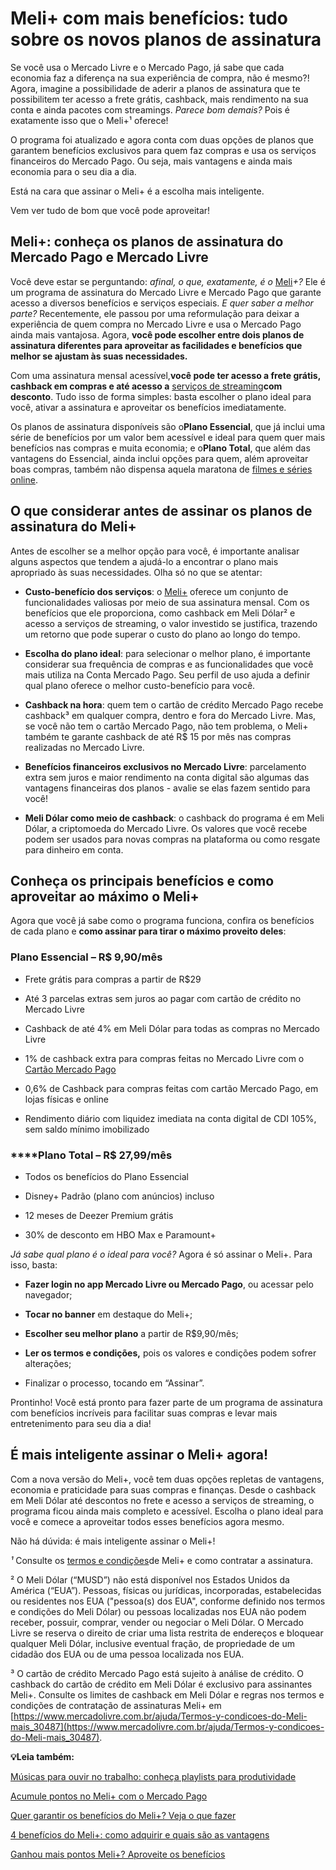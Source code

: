# Meli+ com mais benefícios: tudo sobre os novos planos de assinatura

Se você usa o Mercado Livre e o Mercado Pago, já sabe que cada economia faz a diferença na sua experiência de compra, não é mesmo?! Agora, imagine a possibilidade de aderir a planos de assinatura que te possibilitem ter acesso a frete grátis, cashback, mais rendimento na sua conta e ainda pacotes com streamings. *Parece bom demais?* Pois é exatamente isso que o Meli+¹ oferece!

O programa foi atualizado e agora conta com duas opções de planos que garantem benefícios exclusivos para quem faz compras e usa os serviços financeiros do Mercado Pago. Ou seja, mais vantagens e ainda mais economia para o seu dia a dia.

Está na cara que assinar o Meli+ é a escolha mais inteligente.

Vem ver tudo de bom que você pode aproveitar!

## **Meli+: conheça os planos de assinatura do Mercado Pago e Mercado Livre**

Você deve estar se perguntando: *afinal, o que, exatamente, é o* [Meli](https://meubolso.mercadopago.com.br/conheca-o-novo-meli-mais-mercado-pago-mercado-livre)*+?* Ele é um programa de assinatura do Mercado Livre e Mercado Pago que garante acesso a diversos benefícios e serviços especiais. *E quer saber a melhor parte?* Recentemente, ele passou por uma reformulação para deixar a experiência de quem compra no Mercado Livre e usa o Mercado Pago ainda mais vantajosa. Agora, **você pode escolher entre dois planos de assinatura diferentes para aproveitar as facilidades e benefícios que melhor se ajustam às suas necessidades.**

Com uma assinatura mensal acessível,**você pode ter acesso a frete grátis, cashback em compras e até acesso a** [serviços de streaming](https://meubolso.mercadopago.com.br/servicos-de-streaming-mercado-pontos)**com desconto**. Tudo isso de forma simples: basta escolher o plano ideal para você, ativar a assinatura e aproveitar os benefícios imediatamente.

Os planos de assinatura disponíveis são o**Plano Essencial**, que já inclui uma série de benefícios por um valor bem acessível e ideal para quem quer mais benefícios nas compras e muita economia; e o**Plano Total**, que além das vantagens do Essencial, ainda inclui opções para quem, além aproveitar boas compras, também não dispensa aquela maratona de [filmes e séries online](https://meubolso.mercadopago.com.br/filmes-e-series-online-em-servicos-de-streaming).

## **O que considerar antes de assinar os planos de assinatura do Meli+**

Antes de escolher se a melhor opção para você, é importante analisar alguns aspectos que tendem a ajudá-lo a encontrar o plano mais apropriado às suas necessidades. Olha só no que se atentar:

- **Custo-benefício dos serviços**: o [Meli+](https://meubolso.mercadopago.com.br/meli-ferias-de-julho) oferece um conjunto de funcionalidades valiosas por meio de sua assinatura mensal. Com os benefícios que ele proporciona, como cashback em Meli Dólar² e acesso a serviços de streaming, o valor investido se justifica, trazendo um retorno que pode superar o custo do plano ao longo do tempo.

- **Escolha do plano ideal**: para selecionar o melhor plano, é importante considerar sua frequência de compras e as funcionalidades que você mais utiliza na Conta Mercado Pago. Seu perfil de uso ajuda a definir qual plano oferece o melhor custo-benefício para você. 

- **Cashback na hora**: quem tem o cartão de crédito Mercado Pago recebe cashback³ em qualquer compra, dentro e fora do Mercado Livre. Mas, se você não tem o cartão Mercado Pago, não tem problema, o Meli+ também te garante cashback de até R$ 15 por mês nas compras realizadas no Mercado Livre. 

- **Benefícios financeiros exclusivos no Mercado Livre**: parcelamento extra sem juros e maior rendimento na conta digital são algumas das vantagens financeiras dos planos - avalie se elas fazem sentido para você!

- **Meli Dólar como meio de cashback**: o cashback do programa é em Meli Dólar, a criptomoeda do Mercado Livre. Os valores que você recebe podem ser usados para novas compras na plataforma ou como resgate para dinheiro em conta.

## **Conheça os principais benefícios e como aproveitar ao máximo o Meli+**

Agora que você já sabe como o programa funciona, confira os benefícios de cada plano e **como assinar para tirar o máximo proveito deles**:

### **Plano Essencial – R$ 9,90/mês**

- Frete grátis para compras a partir de R$29

- Até 3 parcelas extras sem juros ao pagar com cartão de crédito no Mercado Livre

- Cashback de até 4% em Meli Dólar para todas as compras no Mercado Livre

- 1% de cashback extra para compras feitas no Mercado Livre com o [Cartão Mercado Pago](https://meubolso.mercadopago.com.br/conheca-os-benef%C3%ADcios-de-comprar-com-o-cartao-mercado-pago)

- 0,6% de Cashback para compras feitas com cartão Mercado Pago, em lojas físicas e online

- Rendimento diário com liquidez imediata na conta digital de CDI 105%, sem saldo mínimo imobilizado

### ****Plano Total – R$ 27,99/mês

- Todos os benefícios do Plano Essencial

- Disney+ Padrão (plano com anúncios) incluso

- 12 meses de Deezer Premium grátis

- 30% de desconto em HBO Max e Paramount+

*Já sabe qual plano é o ideal para você?* Agora é só assinar o Meli+. Para isso, basta:

- **Fazer login no app Mercado Livre ou Mercado Pago**, ou acessar pelo navegador; 

- **Tocar no banner** em destaque do Meli+;

- **Escolher seu melhor plano** a partir de R$9,90/mês;

- **Ler os termos e condições,** pois os valores e condições podem sofrer alterações;

- Finalizar o processo, tocando em “Assinar”.

Prontinho! Você está pronto para fazer parte de um programa de assinatura com benefícios incríveis para facilitar suas compras e levar mais entretenimento para seu dia a dia!

## **É mais inteligente assinar o Meli+ agora!**

Com a nova versão do Meli+, você tem duas opções repletas de vantagens, economia e praticidade para suas compras e finanças. Desde o cashback em Meli Dólar até descontos no frete e acesso a serviços de streaming, o programa ficou ainda mais completo e acessível. Escolha o plano ideal para você e comece a aproveitar todos esses benefícios agora mesmo.

Não há dúvida: é mais inteligente assinar o Meli+!

*¹* Consulte os [termos e condições](https://www.mercadolivre.com.br/ajuda/30487)de Meli+ e como contratar a assinatura.

² O Meli Dólar (“MUSD”) não está disponível nos Estados Unidos da América (“EUA”). Pessoas, físicas ou jurídicas, incorporadas, estabelecidas ou residentes nos EUA ("pessoa(s) dos EUA", conforme definido nos termos e condições do Meli Dólar) ou pessoas localizadas nos EUA não podem receber, possuir, comprar, vender ou negociar o Meli Dólar. O Mercado Livre se reserva o direito de criar uma lista restrita de endereços e bloquear qualquer Meli Dólar, inclusive eventual fração, de propriedade de um cidadão dos EUA ou de uma pessoa localizada nos EUA.

³ O cartão de crédito Mercado Pago está sujeito à análise de crédito. O cashback do cartão de crédito em Meli Dólar é exclusivo para assinantes Meli+. Consulte os limites de cashback em Meli Dólar e regras nos termos e condições de contratação de assinaturas Meli+ em [https://www.mercadolivre.com.br/ajuda/Termos-y-condicoes-do-Meli-mais_30487](https://www.mercadolivre.com.br/ajuda/Termos-y-condicoes-do-Meli-mais_30487).

**💡Leia também:**

[Músicas para ouvir no trabalho: conheça playlists para produtividade](https://meubolso.mercadopago.com.br/musicas-para-ouvir-no-trabalho)

[Acumule pontos no Meli+ com o Mercado Pago](https://meubolso.mercadopago.com.br/acumule-pontos-no-meli-com-mercado-pago)

[Quer garantir os benefícios do Meli+? Veja o que fazer](https://meubolso.mercadopago.com.br/beneficios-meli)

[4 benefícios do Meli+: como adquirir e quais são as vantagens](https://meubolso.mercadopago.com.br/beneficios-e-vantagens-meli)

[Ganhou mais pontos Meli+? Aproveite os benefícios](https://meubolso.mercadopago.com.br/meli-mais-como-aproveitar-beneficios)